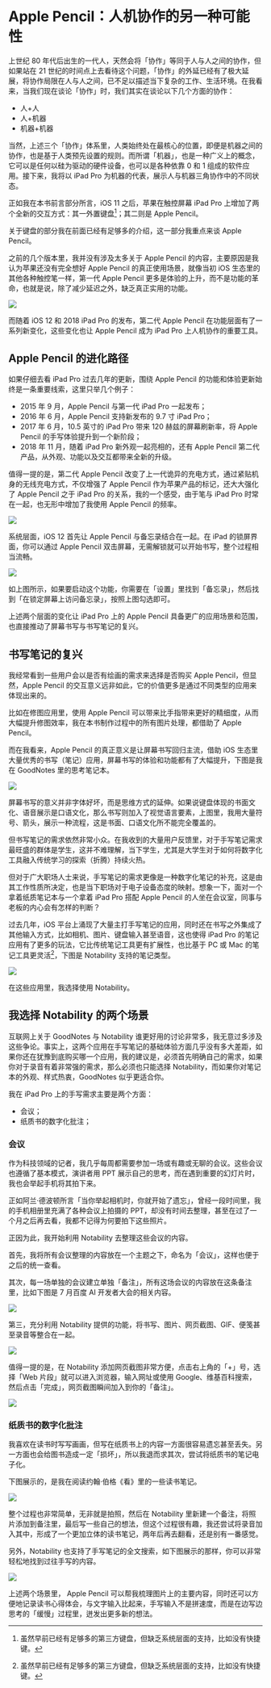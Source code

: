 # Apple Pencil：人机协作的另一种可能性

上世纪 80 年代后出生的一代人，天然会将「协作」等同于人与人之间的协作，但如果站在 21 世纪的时间点上去看待这个问题，「协作」的外延已经有了极大延展，将协作局限在人与人之间，已不足以描述当下复杂的工作、生活环境。在我看来，当我们现在谈论「协作」时，我们其实在谈论以下几个方面的协作：

- 人+人
- 人+机器
- 机器+机器

当然，上述三个「协作」体系里，人类始终处在最核心的位置，即便是机器之间的协作，也是基于人类预先设置的规则。而所谓「机器」，也是一种广义上的概念，它可以是任何以硅为驱动的硬件设备，也可以是各种依靠 0 和 1 组成的软件应用。接下来，我将以 iPad Pro 为机器的代表，展示人与机器三角协作中的不同状态。

正如我在本书前言部分所言，iOS 11 之后，苹果在触控屏幕 iPad Pro 上增加了两个全新的交互方式：其一外置键盘[^1]；其二则是 Apple Pencil。

关于键盘的部分我在前面已经有足够多的介绍，这一部分我重点来谈 Apple Pencil。

[^1]: 虽然早前已经有足够多的第三方键盘，但缺乏系统层面的支持，比如没有快捷键。

之前的几个版本里，我并没有涉及太多关于 Apple Pencil 的内容，主要原因是我认为苹果还没有完全想好 Apple Pencil 的真正使用场景，就像当初 iOS 生态里的其他各种触控笔一样，第一代 Apple Pencil 更多是体验的上升，而不是功能的革命，也就是说，除了减少延迟之外，缺乏真正实用的功能。



![](https://ebookimage.dailyio.cn/2019/04/29/15565202515570.jpg)





而随着 iOS 12 和 2018 iPad Pro 的发布，第二代 Apple Pencil 在功能层面有了一系列新变化，这些变化也让 Apple Pencil 成为 iPad Pro 上人机协作的重要工具。


## Apple Pencil 的进化路径

 
如果仔细去看 iPad Pro 过去几年的更新，围绕 Apple Pencil 的功能和体验更新始终是一条重要线索，这里只举几个例子：

- 2015 年 9 月，Apple Pencil 与第一代 iPad Pro 一起发布；
- 2016 年 6 月，Apple Pencil  支持新发布的 9.7 寸 iPad Pro；
- 2017 年 6 月，10.5 英寸的 iPad Pro 带来 120 赫兹的屏幕刷新率，将 Apple Pencil 的手写体验提升到一个新阶段；
- 2018 年 11 月，随着 iPad Pro 新外观一起亮相的，还有 Apple Pencil 第二代产品，从外观、功能以及交互都带来全新的升级。


值得一提的是，第二代 Apple Pencil 改变了上一代诡异的充电方式，通过紧贴机身的无线充电方式，不仅增强了 Apple Pencil 作为苹果产品的标记，还大大强化了 Apple Pencil 之于 iPad Pro 的关系，我的一个感受，由于笔与 iPad Pro 时常在一起，也无形中增加了我使用 Apple Pencil 的频率。

![](https://ebookimage.dailyio.cn/2019/04/29/15565204352105.jpg)




系统层面，iOS 12 首先让 Apple Pencil 与备忘录结合在一起。在 iPad 的锁屏界面，你可以通过 Apple Pencil 双击屏幕，无需解锁就可以开始书写，整个过程相当流畅。


![](https://ebookimage.dailyio.cn/2019/04/29/15565218497025.png)




如上图所示，如果要启动这个功能，你需要在「设置」里找到「备忘录」，然后找到「在锁定屏幕上访问备忘录」，按照上图勾选即可。


上述两个层面的变化让 iPad Pro 上的 Apple Pencil 具备更广的应用场景和范围，也直接推动了屏幕书写与书写笔记的复兴。

## 书写笔记的复兴

我经常看到一些用户会以是否有绘画的需求来选择是否购买 Apple Pencil，但显然，Apple Pencil 的交互意义远非如此，它的价值更多是通过不同类型的应用来体现出来的。

比如在修图应用里，使用 Apple Pencil 可以带来比手指带来更好的精细度，从而大幅提升修图效率，我在本书制作过程中的所有图片处理，都借助了 Apple Pencil。

而在我看来，Apple Pencil 的真正意义是让屏幕书写回归主流，借助 iOS 生态里大量优秀的书写（笔记）应用，屏幕书写的体验和功能都有了大幅提升，下图是我在 GoodNotes 里的思考笔记本。

![](https://ebookimage.dailyio.cn/2019/04/29/15565218616970.png)









屏幕书写的意义并非字体好坏，而是思维方式的延伸。如果说键盘体现的书面文化、语音展示是口语文化，那么书写则加入了视觉语言要素，上图里，我用大量符号、箭头，展示一种流程，这是书面、口语文化所不能完全覆盖的。

但书写笔记的需求依然非常小众。在我收到的大量用户反馈里，对于手写笔记需求最旺盛的群体是学生，这并不难理解，当下学生，尤其是大学生对于如何将数字化工具融入传统学习的探索（折腾）持续火热。

但对于广大职场人士来说，手写笔记的需求更像是一种数字化笔记的补充，这是由其工作性质所决定，也是当下职场对于电子设备态度的映射。想象一下，面对一个拿着纸质笔记本与一个拿着 iPad Pro 搭配 Apple Pencil 的人坐在会议室，同事与老板的内心会有怎样的判断？


过去几年，iOS 平台上涌现了大量主打手写笔记的应用，同时还在书写之外集成了其他输入方式，比如相机、图片、键盘输入甚至语音，这也使得 iPad Pro 的笔记应用有了更多的玩法，它比传统笔记工具更有扩展性，也比基于 PC 或 Mac 的笔记工具更灵活[^1]，下图是 Notability 支持的笔记类型。


![](https://ebookimage.dailyio.cn/2019/04/29/15565218759448.png)


在这些应用里，我选择使用 Notability。




## 我选择 Notability 的两个场景

互联网上关于 GoodNotes 与 Notability 谁更好用的讨论非常多，我无意过多涉及这些争论。事实上，这两个应用在手写笔记的基础体验方面几乎没有多大差距，如果你还在犹豫到底购买哪一个应用，我的建议是，必须首先明确自己的需求，如果你对于录音有着非常强的需求，那么必须也只能选择 Notability，而如果你对笔记本的外观、样式热衷，GoodNotes 似乎更适合你。

我在 iPad Pro 上的手写需求主要是两个方面：

- 会议；
- 纸质书的数字化批注；



### 会议

作为科技领域的记者，我几乎每周都需要参加一场或有趣或无聊的会议。这些会议也遵循了基本模式，演讲者用 PPT 展示自己的思考，而在遇到重要的幻灯片时，我也会举起手机将其拍下来。

正如阿兰·德波顿所言「当你举起相机时，你就开始了遗忘」，曾经一段时间里，我的手机相册里充满了各种会议上拍摄的 PPT，却没有时间去整理，甚至在过了一个月之后再去看，我都不记得为何要拍下这些照片。

正因为此，我开始利用 Notability 去整理这些会议的内容。

首先，我将所有会议整理的内容放在一个主题之下，命名为「会议」，这样也便于之后的统一查看。

其次，每一场单独的会议建立单独「备注」，所有这场会议的内容放在这条备注里，比如下图是 7 月百度 AI 开发者大会的相关内容。




![](https://ebookimage.dailyio.cn/2019/07/12/15627460950884.png)





第三，充分利用 Notability 提供的功能，将书写、图片、网页截图、GIF、便笺甚至录音等整合在一起。



![](https://ebookimage.dailyio.cn/2019/07/12/15627471609208.png)




值得一提的是，在 Notability 添加网页截图非常方便，点击右上角的「+」号，选择「Web 片段」就可以进入浏览器，输入网址或使用 Google、维基百科搜索，然后点击「完成」，网页截图瞬间加入到你的「备注」。



![](https://ebookimage.dailyio.cn/2019/07/12/15627475257331.gif)




### 纸质书的数字化批注


我喜欢在读书时写写画画，但写在纸质书上的内容一方面很容易遗忘甚至丢失。另一方面也会给图书造成一定「损坏」，所以我退而求其次，尝试将纸质书的笔记电子化。

下图展示的，是我在阅读约翰·伯格《看》里的一些读书笔记。


![](https://ebookimage.dailyio.cn/2019/07/12/15627479658121.png)



整个过程也非常简单，无非就是拍照，然后在 Notability 里新建一个备注，将照片添加到备注里，最后写一些自己的想法，但这个过程很有趣，我还尝试将录音加入其中，形成了一个更加立体的读书笔记，两年后再去翻看，还是别有一番感觉。


另外，Notability 也支持了手写笔记的全文搜索，如下图展示的那样，你可以非常轻松地找到过往手写的内容。


![](https://ebookimage.dailyio.cn/2019/07/12/15627478507274.gif)



上述两个场景里， Apple Pencil 可以帮我梳理图片上的主要内容，同时还可以方便地记录读书心得体会，与文字输入比起来，手写输入不是拼速度，而是在边写边思考的「缓慢」过程里，迸发出更多新的想法。









[^1]:  关于这一点，只需想象一个场景：你如何拿着 PC 或 Mac 拍照做笔记呢？


